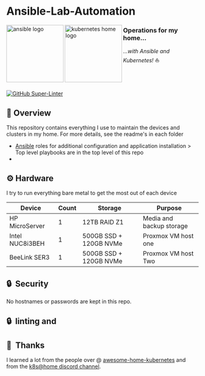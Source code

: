 # Ansible-Lab-Automation
 <p align="left">
   <img src="https://i.imgur.com/4l9bHvG.png" alt="ansible logo" width="150" align="left" />
   <img src="https://i.imgur.com/EXNTJnA.png" alt="kubernetes home logo" width="150" align="left" />
</p>

### Operations for my home...
_...with Ansible and Kubernetes!_ :sailboat:
<br/><br/><br/><br/>

[![GitHub Super-Linter](https://github.com/John-Limb/Ansible-Lab-Automation/workflows/Lint%20Code%20Base/badge.svg)](https://github.com/marketplace/actions/super-linter)

## :closed_book: Overview
This repository contains everything I use to maintain the devices and clusters in my home. For more
details, see the readme's in each folder
* [Ansible](roles/) roles for additional configuration and application installation > Top level playbooks are in the top level of this repo
*

## :gear: Hardware
I try to run everything bare metal to get the most out of each device

| Device                  | Count | Storage                  | Purpose                                      |
|-------------------------|-------|--------------------------|----------------------------------------------|
| HP MicroServer          | 1     | 12TB RAID Z1             | Media and backup storage                     |
| Intel NUC8i3BEH         | 1     | 500GB SSD + 120GB NVMe   | Proxmox VM host one                          |
| BeeLink SER3            | 1     | 500GB SSD + 120GB NVMe   | Proxmox VM host Two                          |

## :lock:&nbsp; Security
No hostnames or passwords are kept in this repo. 
## :lock:&nbsp; linting and 
## :handshake:&nbsp; Thanks
I learned a lot from the people over @ 
[awesome-home-kubernetes](https://github.com/k8s-at-home/awesome-home-kubernetes)
and from the [k8s@home discord channel](https://discord.gg/DNCynrJ).
